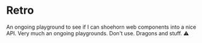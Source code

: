 # Retro

An ongoing playground to see if I can shoehorn web components into a nice API. Very much an ongoing playgrounds. Don't use. Dragons and stuff. ⚠️
